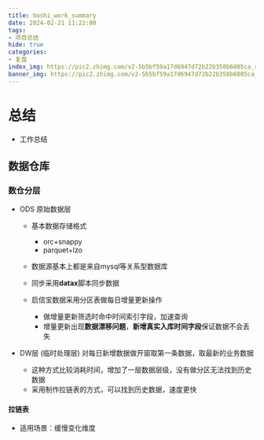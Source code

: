 ```yaml
---
title: boshi_work_summary
date: 2024-02-21 11:22:00
tags:
- 项目总结
hide: true
categories:
- 复盘
index_img: https://pic2.zhimg.com/v2-5b5bf59a17d6947d72b22b358b6805ca_r.jpg
banner_img: https://pic2.zhimg.com/v2-5b5bf59a17d6947d72b22b358b6805ca_r.jpg
---
```


# 总结

* 工作总结

## 数据仓库

### 数仓分层

* ODS 原始数据层

  - 基本数据存储格式
    - orc+snappy
    - parquet+lzo

  - 数据源基本上都是来自mysql等关系型数据库
  - 同步采用**datax**脚本同步数据
  - 启信宝数据采用分区表做每日增量更新操作
    - 做增量更新筛选时命中时间索引字段，加速查询
    - 增量更新出现**数据漂移问题**，**新增真实入库时间字段**保证数据不会丢失

* DW层 (临时处理层)  对每日新增数据做开窗取第一条数据，取最新的业务数据

  - 这种方式比较消耗时间，增加了一层数据层级，没有做分区无法找到历史数据
  - 采用制作拉链表的方式，可以找到历史数据，速度更快

#### 拉链表

* 适用场景：缓慢变化维度
